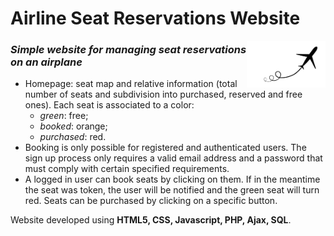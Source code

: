 # Airline Seat Reservations Website
<img src="FlyDC/images/airplane.png" width="25%" height="25%" align="right">

### _Simple website for managing seat reservations on an airplane_

* Homepage: seat map and relative information (total number of seats and subdivision into purchased, reserved and free ones). Each seat is associated to a color:
  * _green_: free;
  * _booked_: orange;
  * _purchased_: red.
* Booking is only possible for registered and authenticated users. The sign up process only requires a valid email address and a password that must comply with certain specified requirements.
* A logged in user can book seats by clicking on them. If in the meantime the seat was token, the user will be notified and the green seat will turn red. Seats can be purchased by clicking on a specific button.

Website developed using **HTML5, CSS, Javascript, PHP, Ajax, SQL**.
